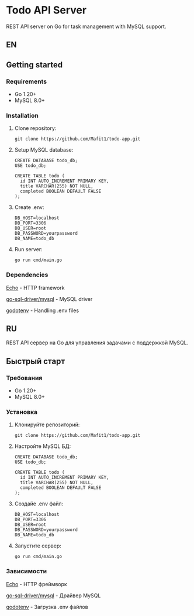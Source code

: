 # Todo API Server

REST API server on Go for task management with MySQL support.

## EN

## Getting started

### Requirements
- Go 1.20+
- MySQL 8.0+

### Installation
1. Clone repository:
   ```
   git clone https://github.com/Mafit1/todo-app.git
   
2. Setup MySQL database:
   ```
   CREATE DATABASE todo_db;
   USE todo_db;

   CREATE TABLE todo (
     id INT AUTO_INCREMENT PRIMARY KEY,
     title VARCHAR(255) NOT NULL,
     completed BOOLEAN DEFAULT FALSE
   );
   
3. Create .env:
   ```
   DB_HOST=localhost
   DB_PORT=3306
   DB_USER=root
   DB_PASSWORD=yourpassword
   DB_NAME=todo_db

4. Run server:
   ```
   go run cmd/main.go

### Dependencies
[Echo](https://echo.labstack.com/) - HTTP framework

[go-sql-driver/mysql](https://github.com/go-sql-driver/mysql) - MySQL driver

[godotenv](https://github.com/joho/godotenv) - Handling .env files


## RU

REST API сервер на Go для управления задачами с поддержкой MySQL.

## Быстрый старт

### Требования
- Go 1.20+
- MySQL 8.0+

### Установка
1. Клонируйте репозиторий:
   ```
   git clone https://github.com/Mafit1/todo-app.git
   
2. Настройте MySQL БД:
   ```
   CREATE DATABASE todo_db;
   USE todo_db;

   CREATE TABLE todo (
     id INT AUTO_INCREMENT PRIMARY KEY,
     title VARCHAR(255) NOT NULL,
     completed BOOLEAN DEFAULT FALSE
   );
   
3. Создайе .env файл:
   ```
   DB_HOST=localhost
   DB_PORT=3306
   DB_USER=root
   DB_PASSWORD=yourpassword
   DB_NAME=todo_db

4. Запустите сервер:
   ```
   go run cmd/main.go

### Зависимости
[Echo](https://echo.labstack.com/) - HTTP фреймворк

[go-sql-driver/mysql](https://github.com/go-sql-driver/mysql) - Драйвер MySQL

[godotenv](https://github.com/joho/godotenv) - Загрузка .env файлов
